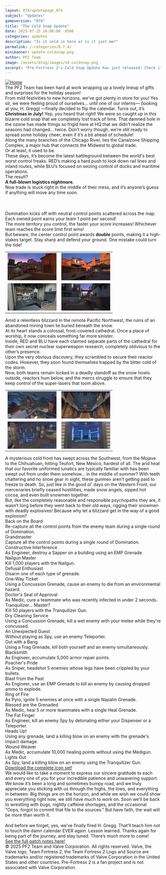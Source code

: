```yaml
---
layout: 074/updatepage_074
subject: "Updates"
gameversion: "074"
title: "The Cold Snap Update"
date: 2025-07-25 16:00:00 -0500
categories: updates
description: "Is it cold in here or is it just me?"
permalink: /:categories/0.7.4/
minibanner: update-coldsnap.png
author: PF2 Team
image: /assets/blog/images/sd-coldsnap.png
excerpt: "Pre-Fortress 2's Cold Snap Update has just released! Check it out here!"
---
```

<main class="hidden">
    <div id="coldsnap-section1" class="coldsnap center" alt="Introduction and Domination Introduction">
        <a id="logo-blue" href="/"><img src="/assets/updates/074/logo.png" onmouseover="this.src='/assets/updates/074/logo_blu_hovered.png';" onmouseout="this.src='/assets/updates/074/logo.png';" alt="Home"/></a>
        <div id="coldsnap-text-section-1">
            <div id="intro-text" class="style-text">
            The PF2 Team has been hard at work wrapping up a lovely lineup of gifts and surprises for the holiday season!<br>From mild festivities to new horizons, we've got plenty in store for you! Yes sir, we were feeling proud of ourselves… until one of our interns— (looking at you, H. Gregg) —finally decided to flip the calendar. Turns out, it’s <strong>Christmas in July!</strong> Yep, you heard that right! We were so caught up in this bizarre cold snap that we completely lost track of time. That damned hole in the ozone has made things so frigid here at HQ that we didn’t realize the seasons had changed... twice. Don’t worry though, we’re still ready to spread some holiday cheer, even if it’s a bit ahead of schedule!
            </div>
        </div>
    </div>
    <div id="coldsnap-section2" class="coldsnap center" alt="Cloister Section">
        <div id="coldsnap-text-section-2">
            <div id="canalzone-text" class="style-text">
                Along the many branches of the Chicago River, lies the Canalzone Shipping Complex, a major hub that connects the Midwest to global trade. <br>Or at least, it used to be.<br>These days, it’s become the latest battleground between the world's best worst control freaks. RED’s making a hard push to lock down rail lines and inland routes, while BLU’s focused on seizing control of docks and maritime operations.<br>The result?<br><strong>A full-blown logistics nightmare.</strong><br> Now trade is stuck right in the middle of their mess, and it’s anyone’s guess if anything will move any time soon.
                <br>
                <br>
                <br>
                <br>
                Domination kicks off with neutral control points scattered across the map. Each owned point earns your team 1 point per second!<br>The more territory you control, the faster your score increases! Whichever team reaches the score limit first wins!<br> But beware, the center control point awards <strong>double</strong> points, making it a high-stakes target. Stay sharp and defend your ground. One mistake could turn the tide!
            </div>
            <div id="canalzone-previews" class="map-gallery">
                <table>
                    <tr>
                        <td><a href="/assets/updates/074/images/canalzone_red_base.png"><img src="/assets/updates/074/thumbnails/canalzone_red_base.png" alt="Canalzone RED Base"></a></td>
                        <td><a href="/assets/updates/074/images/canalzone_red_side.png"><img src="/assets/updates/074/thumbnails/canalzone_red_side.png" alt="Canalzone RED Side"></a></td>
                    </tr>
                    <tr>
                        <td><a href="/assets/updates/074/images/canalzone_blu_warehouse.png"><img src="/assets/updates/074/thumbnails/canalzone_blu_warehouse.png" alt="Canalzone BLU Warehouse"></a></td>
                        <td><a href="/assets/updates/074/images/canalzone_blu_zone.png"><img src="/assets/updates/074/thumbnails/canalzone_blu_zone.png" alt="Canalzone BLU Side"></a></td>
                    </tr> 
                </table>
            </div>
        </div>
    </div>
    <div id="coldsnap-section3" class="coldsnap center" alt="Cloister Section">
        <div id="coldsnap-text-section-3">
            <div id="cloister-text" class="style-text">
                Amid a relentless blizzard in the remote Pacific Northwest, the ruins of an abandoned mining town lie buried beneath the snow.<br> At its heart stands a colossal, frost-covered cathedral. Once a place of worship, it now conceals something far more sinister.<br> Inside, RED and BLU have each claimed separate parts of the cathedral for their own secret nuclear superweapon research, completely oblivious to the other’s presence.<br> Upon the very obvious discovery, they scrambled to secure their reactor codes. However, they soon found themselves trapped by the bitter cold of the storm. <br>Now, both teams remain locked in a deadly standoff as the snow howls outside, reactors hum below, and the mercs struggle to ensure that they keep control of the super-lasers that loom above.
            </div>
            <div id="cloister-previews" class="map-gallery">
                <table>
                    <tr>
                        <td><a href="/assets/updates/074/images/cloister_red_side.png" target="_blank"><img src="/assets/updates/074/thumbnails/cloister_red_side.png" alt="Cloister RED side"></a></td>
                        <td><a href="/assets/updates/074/images/cloister_red_courtyard.png" target="_blank"><img src="/assets/updates/074/thumbnails/cloister_red_courtyard.png" alt="Cloister RED Courtyard"></a></td>
                    </tr>
                    <tr>
                        <td><a href="/assets/updates/074/images/cloister_mid.png" target="_blank"><img src="/assets/updates/074/thumbnails/cloister_mid.png" alt="Cloister Mid"></a></td>
                        <td><a href="/assets/updates/074/images/cloister_red_silo.png" target="_blank"><img src="/assets/updates/074/thumbnails/cloister_red_silo.png" alt="Cloister RED Area Silo"></a></td>
                    </tr> 
                </table>
            </div>
        </div>
    </div>
    <div id="coldsnap-section4" class="coldsnap center" alt="2Fort event section">
        <div id="coldsnap-text-section-4">
            <div id="twofort" class="style-text">
                A mysterious cold front has swept across the Southwest, from the Mojave to the Chihuahuan, hitting Teufort, New Mexico, hardest of all. The arid heat that our favorite uniformed lunatics are typically familiar with has been swept out from under them somehow... in the middle of summer? With teeth chattering and no snow gear in sight, these gunmen aren’t getting paid to freeze to death. So, just like in the good ol' days on the Western Front, our mercenaries briefly ceased hostilities, made snow angels, sipped hot cocoa, and even built snowmen together.<br> But, like the completely reasonable and responsible psychopaths they are, it wasn’t long before they went back to their old ways, rigging their snowmen with deadly explosives! Because why let a blizzard get in the way of a good explosion?
            </div>
        </div>
    </div>
    <div id="coldsnap-section5" class="coldsnap center" alt="Achievements Section">
        <div id="achievements-container">
            <div id="one" class="achievement">
                <span class="achievement-name">Back on the Board</span><br>
                <span class="achievement-desc">Re-capture all the control points from the enemy team during a single round of Domination.</span>
            </div>
            <div id="two" class="achievement">
                <span class="achievement-name">Grandmaster</span><br>
                <span class="achievement-desc">Capture all the control points during a single round of Domination.</span>
            </div>
            <div id="three" class="achievement">
                <span class="achievement-name">Constructive Interference</span><br>
                <span class="achievement-desc">As Engineer, destroy a Sapper on a building using an EMP Grenade.</span>
            </div>
            <div id="four" class="achievement">
                <span class="achievement-name">Nailgun Master</span><br>
                <span class="achievement-desc">Kill 1,000 players with the Nailgun.</span>
            </div>
            <div id="five" class="achievement">
                <span class="achievement-name">Defusal Enthusiast</span><br>
                <span class="achievement-desc">Disarm one of each type of grenade.</span>
            </div>
            <div id="six" class="achievement">
                <span class="achievement-name">One-Way Ticket</span><br>
                <span class="achievement-desc">Using a Concussion Grenade, cause an enemy to die from an environmental hazard.</span>
            </div>
            <div id="seven" class="achievement">
                <span class="achievement-name">Doctor's Seal of Approval</span><br>
                <span class="achievement-desc">As Medic, cure a teammate who was recently infected in under 2 seconds.</span>
            </div>
            <div id="eight" class="achievement">
                <span class="achievement-name">Tranquilizer... Master?</span><br>
                <span class="achievement-desc">Kill 50 players with the Tranquilizer Gun.</span>
            </div>
            <div id="nine" class="achievement">
                <span class="achievement-name">Dry Cleaning Service</span><br>
                <span class="achievement-desc">Using a Concussion Grenade, kill a wet enemy with your melee while they're concussed.</span>
            </div>
        </div>
        <div id="achievements-container-two">
            <div id="one" class="achievement">
                <span class="achievement-name">An Unexpected Guest</span><br>
                <span class="achievement-desc">Without playing as Spy, use an enemy Teleporter.</span>
            </div>
            <div id="two" class="achievement">
                <span class="achievement-name">Out with a Bang</span><br>
                <span class="achievement-desc">Using a Frag Grenade, kill both yourself and an enemy simultaneously.</span>
            </div>
            <div id="three" class="achievement">
                <span class="achievement-name">Blacksmith</span><br>
                <span class="achievement-desc">As Engineer, accumulate 5,000 armor repair points.</span>
            </div>
            <div id="four" class="achievement">
                <span class="achievement-name">Poacher's Pride</span><br>
                <span class="achievement-desc">As Sniper, headshot 5 enemies whose legs have been crippled by your bullets.</span>
            </div>
            <div id="five" class="achievement">
                <span class="achievement-name">Blast from the Past</span><br>
                <span class="achievement-desc">As Engineer, use an EMP Grenade to kill an enemy by causing dropped ammo to explode.</span>
            </div>
            <div id="six" class="achievement">
                <span class="achievement-name">Ring of Fire</span><br>
                <span class="achievement-desc">As Pyro, ignite 5 enemies at once with a single Napalm Grenade.</span>
            </div>
            <div id="seven" class="achievement">
                <span class="achievement-name">Blessed are the Grenaded</span><br>
                <span class="achievement-desc">As Medic, heal 5 or more teammates with a single Heal Grenade.</span>
            </div>
            <div id="eight" class="achievement">
                <span class="achievement-name">The Fat Finger</span><br>
                <span class="achievement-desc">As Engineer, kill an enemy Spy by detonating either your Dispenser or a Teleporter.</span>
            </div>
            <div id="nine" class="achievement">
                <span class="achievement-name">Heads Up!</span><br>
                <span class="achievement-desc">Using any grenade, land a killing blow on an enemy with the grenade's impact damage.</span>
            </div>
            <div id="ten" class="achievement">
                <span class="achievement-name">Wound Weaver</span><br>
                <span class="achievement-desc">As Medic, accumulate 10,000 healing points without using the Medigun.</span>
            </div>
            <div id="eleven" class="achievement">
                <span class="achievement-name">Lights Out</span><br>
                <span class="achievement-desc">As Spy, land a killing blow on an enemy using the Tranquilizer Gun.</span>
            </div>
        </div>
        <div id="achievements-link">
            <a href="/assets/updates/074/achievement_icons/achievement_pack.zip">Download the complete icon set!</a>
        </div>
    </div>
    <div id="coldsnap-section6" class="coldsnap center" alt="The Cold Snap Update">
        <div id="coldsnap-text-section-6">
            <div id="thanks-letter" class="style-text">
                We would like to take a moment to express our sincere gratitude to each and every one of you for your incredible patience and unwavering support. We know it’s been a long and sometimes bumpy road, and we truly appreciate you sticking with us through the highs, the lows, and everything in between. Big things are on the horizon, and while we wish we could show you everything right now, we still have much to work on. Soon we'll be back to wrestling with bugs, nightly caffeine shortages, and the occasional "Oops, forgot to commit that file to the sources." But have faith, the wait will be more than worth it.<br><br>And before we forget, yes, we’ve finally fired H. Gregg. That'll teach him not to touch the damn calendar EVER again. Lesson learned. Thanks again for being part of the journey, and stay tuned. There’s much more to come!
            </div>
            <div id="patch-notes" class="style-text">
                <a href="/updates/0.7.4/patch_notes">See the full patch notes here!</a>
            </div>
            <div id="legal">
                © 2025 PF2 Team and Valve Corporation. All rights reserved. Valve, the Valve logo, Team Fortress 2, the Team Fortress 2 Logo and Source are trademarks and/or registered trademarks of Valve Corporation in the United States and other countries. Pre-Fortress 2 is a fan project and is not associated with Valve Corporation.
            </div>
        </div> 
    </div>
</main>

<script>
    addEventListener( "load", (event)=> {
        // unhide the element when everything is done loading
        const mainElement = document.querySelector('main');
        mainElement.classList.remove('hidden');
    });
</script>